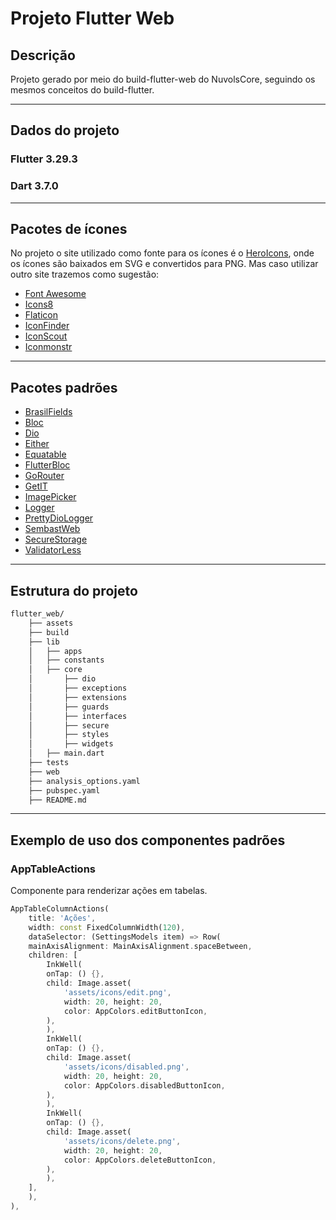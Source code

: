 # Projeto Flutter Web

## Descrição

Projeto gerado por meio do build-flutter-web do NuvolsCore, seguindo os mesmos
conceitos do build-flutter. 

-----

## Dados do projeto
### Flutter 3.29.3
### Dart 3.7.0

----- 

## Pacotes de ícones 

No projeto o site utilizado como fonte para os ícones é o [HeroIcons](https://heroicons.com/), onde os ícones são baixados em SVG e convertidos para PNG. Mas caso utilizar outro site trazemos como
sugestão:

- [Font Awesome](https://fontawesome.com/)
- [Icons8](https://icons8.com/icons)
- [Flaticon](https://www.flaticon.com/)
- [IconFinder](https://www.iconfinder.com/)
- [IconScout](https://iconscout.com/)
- [Iconmonstr](https://iconmonstr.com/)

-----

## Pacotes padrões 

- [BrasilFields](https://pub.dev/packages/brasil_fields)
- [Bloc](https://pub.dev/packages/bloc)
- [Dio](https://pub.dev/packages/dio)
- [Either](https://pub.dev/packages/either_dart)
- [Equatable](https://pub.dev/packages/equatable)
- [FlutterBloc](https://pub.dev/packages/flutter_bloc)
- [GoRouter](https://pub.dev/packages/go_router)
- [GetIT](https://pub.dev/packages/get_it)
- [ImagePicker](https://pub.dev/packages/image_picker)
- [Logger](https://pub.dev/packages/logger)
- [PrettyDioLogger](https://pub.dev/packages/pretty_dio_logger)
- [SembastWeb](https://pub.dev/packages/sembast_web)
- [SecureStorage](https://pub.dev/packages/flutter_secure_storage)
- [ValidatorLess](https://pub.dev/packages/validatorless)

------

## Estrutura do projeto

```bash
flutter_web/
    ├── assets
    ├── build
    ├── lib
    │   ├── apps
    │   ├── constants
    │   ├── core
    │       ├── dio
    │       ├── exceptions
    │       ├── extensions
    │       ├── guards
    │       ├── interfaces
    │       ├── secure
    │       ├── styles
    │       ├── widgets
    │   ├── main.dart
    ├── tests
    ├── web
    ├── analysis_options.yaml
    ├── pubspec.yaml
    ├── README.md
```

----- 

## Exemplo de uso dos componentes padrões

### AppTableActions
Componente para renderizar ações em tabelas.
```dart
AppTableColumnActions(
    title: 'Ações',
    width: const FixedColumnWidth(120),
    dataSelector: (SettingsModels item) => Row(
    mainAxisAlignment: MainAxisAlignment.spaceBetween,
    children: [
        InkWell(
        onTap: () {},
        child: Image.asset(
            'assets/icons/edit.png',
            width: 20, height: 20,
            color: AppColors.editButtonIcon,
        ),
        ),
        InkWell(
        onTap: () {},
        child: Image.asset(
            'assets/icons/disabled.png',
            width: 20, height: 20,
            color: AppColors.disabledButtonIcon,
        ),
        ),
        InkWell(
        onTap: () {},
        child: Image.asset(
            'assets/icons/delete.png',
            width: 20, height: 20,
            color: AppColors.deleteButtonIcon,
        ),
        ),
    ],
    ),
),
```

